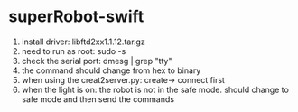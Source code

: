 # superRobot-swift

1. install driver: libftd2xx1.1.12.tar.gz
2. need to run as root: sudo -s
3. check the serial port: dmesg | grep "tty"
4. the command should change from hex to binary
5. when using the creat2server.py: create-> connect first
6. when the light is on: the robot is not in the safe mode. should change to safe mode and then send the commands
